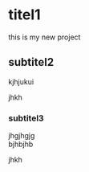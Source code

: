 # titel1
this is my new project

## subtitel2
kjhjukui  

jhkh
### subtitel3
jhgjhgjg  
bjhbjhb  

jhkh
